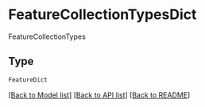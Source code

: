 # FeatureCollectionTypesDict

FeatureCollectionTypes

## Type
```python
FeatureDict
```


[[Back to Model list]](../../README.md#documentation-for-models) [[Back to API list]](../../README.md#documentation-for-api-endpoints) [[Back to README]](../../README.md)
